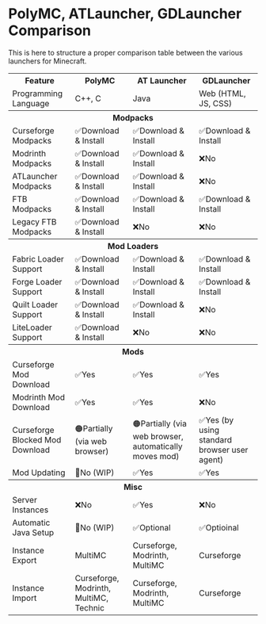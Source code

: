 # PolyMC, ATLauncher, GDLauncher Comparison

This is here to structure a proper comparison table between the various launchers for Minecraft.

<table>
    <tr>
        <th>Feature</th>
        <th>PolyMC</th>
        <th>AT Launcher</th>
        <th>GDLauncher</th>
    </tr>
    <tr>
        <td>Programming Language</td>
        <td>C++, C</td>
        <td>Java</td>
        <td>Web (HTML, JS, CSS)</td>
    </tr>
    <tr>
        <th colspan=4>Modpacks</th>
    </tr>
    <tr>
        <td>Curseforge Modpacks</td>
        <td>✅Download &amp; Install</td>
        <td>✅Download &amp; Install</td>
        <td>✅Download &amp; Install</td>
    </tr>
    <tr>
        <td>Modrinth Modpacks</td>
        <td>✅Download &amp; Install</td>
        <td>✅Download &amp; Install</td>
        <td>❌No</td>
    </tr>
    <tr>
        <td>ATLauncher Modpacks</td>
        <td>✅Download &amp; Install</td>
        <td>✅Download &amp; Install</td>
        <td>❌No</td>
    </tr>
    <tr>
        <td>FTB Modpacks</td>
        <td>✅Download &amp; Install</td>
        <td>✅Download &amp; Install</td>
        <td>✅Download &amp; Install</td>
    </tr>
    <tr>
        <td>Legacy FTB Modpacks</td>
        <td>✅Download &amp; Install</td>
        <td>❌No</td>
        <td>❌No</td>
    </tr>
    <tr>
        <th colspan=4>Mod Loaders</th>
    </tr>
    <tr>
        <td>Fabric Loader Support</td>
        <td>✅Download &amp; Install</td>
        <td>✅Download &amp; Install</td>
        <td>✅Download &amp; Install</td>
    </tr>
    <tr>
        <td>Forge Loader Support</td>
        <td>✅Download &amp; Install</td>
        <td>✅Download &amp; Install</td>
        <td>✅Download &amp; Install</td>
    </tr>
    <tr>
        <td>Quilt Loader Support</td>
        <td>✅Download &amp; Install</td>
        <td>✅Download &amp; Install</td>
        <td>❌No</td>
    </tr>
    <tr>
        <td>LiteLoader Support</td>
        <td>✅Download &amp; Install</td>
        <td>❌No</td>
        <td>❌No</td>
    </tr>
    <tr>
        <th colspan=4>Mods</th>
    </tr>
    <tr>
        <td>Curseforge Mod Download</td>
        <td>✅Yes</td>
        <td>✅Yes</td>
        <td>✅Yes</td>
    </tr>
    <tr>
        <td>Modrinth Mod Download</td>
        <td>✅Yes</td>
        <td>✅Yes</td>
        <td>❌No</td>
    </tr>
    <tr>
        <td>Curseforge Blocked Mod Download</td>
        <td>🟠Partially (via web browser)</td>
        <td>🟠Partially (via web browser, automatically moves mod)</td>
        <td>✅Yes (by using standard browser user agent)</td>
    </tr>
    <tr>
        <td>Mod Updating</td>
        <td>🚧No (WIP)</td>
        <td>✅Yes</td>
        <td>✅Yes</td>
    </tr>
    <tr>
        <th colspan=4>Misc</th>
    </tr>
    <tr>
        <td>Server Instances</td>
        <td>❌No</td>
        <td>✅Yes</td>
        <td>❌No</td>
    </tr>
    <tr>
        <td>Automatic Java Setup</td>
        <td>🚧No (WIP)</td>
        <td>✅Optional</td>
        <td>✅Optioinal</td>
    </tr>
    <tr>
        <td>Instance Export</td>
        <td>MultiMC</td>
        <td>Curseforge, Modrinth, MultiMC</td>
        <td>Curseforge</td>
    </tr>
    <tr>
        <td>Instance Import</td>
        <td>Curseforge, Modrinth, MultiMC, Technic</td>
        <td>Curseforge, Modrinth, MultiMC</td>
        <td>Curseforge</td>
    </tr>
</table>